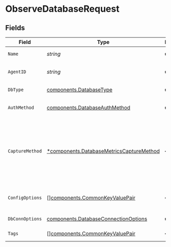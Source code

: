 # ObserveDatabaseRequest


## Fields

| Field                                                                                                                                                                                                                                                                | Type                                                                                                                                                                                                                                                                 | Required                                                                                                                                                                                                                                                             | Description                                                                                                                                                                                                                                                          |
| -------------------------------------------------------------------------------------------------------------------------------------------------------------------------------------------------------------------------------------------------------------------- | -------------------------------------------------------------------------------------------------------------------------------------------------------------------------------------------------------------------------------------------------------------------- | -------------------------------------------------------------------------------------------------------------------------------------------------------------------------------------------------------------------------------------------------------------------- | -------------------------------------------------------------------------------------------------------------------------------------------------------------------------------------------------------------------------------------------------------------------- |
| `Name`                                                                                                                                                                                                                                                               | *string*                                                                                                                                                                                                                                                             | :heavy_check_mark:                                                                                                                                                                                                                                                   | Name for the observed database entity                                                                                                                                                                                                                                |
| `AgentID`                                                                                                                                                                                                                                                            | *string*                                                                                                                                                                                                                                                             | :heavy_check_mark:                                                                                                                                                                                                                                                   | Swo Agent ID where the plugin(s) for observing database server should run                                                                                                                                                                                            |
| `DbType`                                                                                                                                                                                                                                                             | [components.DatabaseType](../../models/components/databasetype.md)                                                                                                                                                                                                   | :heavy_check_mark:                                                                                                                                                                                                                                                   | Database server type: mysql/mongo/mssql/pgsql/redis                                                                                                                                                                                                                  |
| `AuthMethod`                                                                                                                                                                                                                                                         | [components.DatabaseAuthMethod](../../models/components/databaseauthmethod.md)                                                                                                                                                                                       | :heavy_check_mark:                                                                                                                                                                                                                                                   | Auth method to be used by the agent to connect to database server                                                                                                                                                                                                    |
| `CaptureMethod`                                                                                                                                                                                                                                                      | [*components.DatabaseMetricsCaptureMethod](../../models/components/databasemetricscapturemethod.md)                                                                                                                                                                  | :heavy_minus_sign:                                                                                                                                                                                                                                                   | Method for capturing metrics from database server: sniffer/poll/profiler/slow-log, ignored for SqlServer and Redis<br/>Sniffer is supported for mysql, mongo, redis and pgsql.<br/>Poll is supported for mysql, mssql, pgsql.<br/>profiler and slow-log are supported for mongo. |
| `ConfigOptions`                                                                                                                                                                                                                                                      | [][components.CommonKeyValuePair](../../models/components/commonkeyvaluepair.md)                                                                                                                                                                                     | :heavy_minus_sign:                                                                                                                                                                                                                                                   | Optional advanced configuration options for plugins, e.g. disable-sampling set to true                                                                                                                                                                               |
| `DbConnOptions`                                                                                                                                                                                                                                                      | [components.DatabaseConnectionOptions](../../models/components/databaseconnectionoptions.md)                                                                                                                                                                         | :heavy_check_mark:                                                                                                                                                                                                                                                   | Options specifying how plugins connect to database server                                                                                                                                                                                                            |
| `Tags`                                                                                                                                                                                                                                                               | [][components.CommonKeyValuePair](../../models/components/commonkeyvaluepair.md)                                                                                                                                                                                     | :heavy_minus_sign:                                                                                                                                                                                                                                                   | Tags for observed database entity                                                                                                                                                                                                                                    |